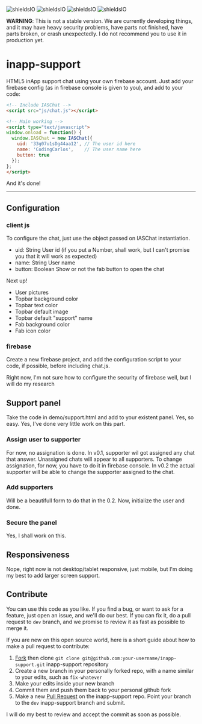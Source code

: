 ![shieldsIO](https://img.shields.io/github/issues/CodingCarlos/inapp-support.svg)
![shieldsIO](https://img.shields.io/github/release/CodingCarlos/inapp-support.svg)
![shieldsIO](https://img.shields.io/crates/CodingCarlos/inapp-support.svg)
![shieldsIO](https://img.shields.io/david/CodingCarlos/inapp-support.svg)

**WARNING**: This is not a stable version. We are currently developing things, and it may have heavy security problems, have parts not finished, have parts broken, or crash unexpectedly. I do not recommend you to use it in production yet.

# inapp-support
HTML5 inApp support chat using your own firebase account. Just add your firebase config (as in firebase console is given to you), and add to your code:

```html
<!-- Include IASChat -->
<script src="js/chat.js"></script>

<!-- Main working -->
<script type="text/javascript">	
window.onload = function() {
  window.IASChat = new IASChat({
    uid: '33g07u1sDg44aa12', // The user id here
    name: 'CodingCarlos',    // The user name here
    button: true
  });
};
</script>
```

And it's done!

---

## Configuration
### client js
To configure the chat, just use the object passed on IASChat instantiation.

 - uid: String User id (if you put a Number, shall work, but I can't promise you that it will work as expected)
 - name: String User name
 - button: Boolean Show or not the fab button to open the chat
 
 Next up!
 
  - User pictures
  - Topbar background color
  - Topbar text color
  - Topbar default image
  - Topbar default "support" name
  - Fab background color
  - Fab icon color

### firebase
Create a new firebase project, and add the configuration script to your code, if possible, before including chat.js.

Right now, I'm not sure how to configure the security of firebase well, but I will do my research

## Support panel
Take the code in demo/support.html and add to your existent panel. Yes, so easy. Yes, I've done very little work on this part.

### Assign user to supporter
For now, no assignation is done. In v0.1, supporter wil got assigned any chat that answer. Unassigned chats will appear to all supporters. To change assignation, for now, you have to do it in firebase console. In v0.2 the actual supporter will be able to change the supporter assigned to the chat.

### Add supporters
Will be a beautifull form to do that in the 0.2. Now, initialize the user and done.

### Secure the panel
Yes, I shall work on this.

  
## Responsiveness
Nope, right now is not desktop/tablet responsive, just mobile, but I'm doing my best to add larger screen support. 

## Contribute
You can use this code as you like. If you find a bug, or want to ask for a feature, just open an issue, and we'll do our best. If you can fix it, do a pull request to ``dev`` branch, and we promise to review it as fast as possible to merge it. 

If you are new on this open source world, here is a short guide about how to make a pull request to contribute:

1. [Fork](https://github.com/CodingCarlos/inapp-support/fork) then clone `git clone git@github.com:your-username/inapp-support.git` inapp-support repository
2. Create a new branch in your personally forked repo, with a name similar to your edits, such as `fix-whatever`
3. Make your edits inside your new branch
4. Commit them and push them back to your personal github fork
5. Make a new [Pull Request](https://github.com/CodingCarlos/inapp-support/compare/) on the inapp-support repo. Point your branch to the `dev` inapp-support branch and submit.

I will do my best to review and accept the commit as soon as possible.
